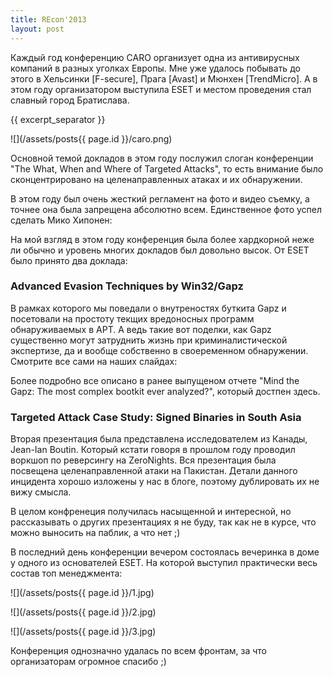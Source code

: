 ```yaml
---
title: REcon'2013
layout: post
---
```


Каждый год конференцию CARO организует одна из антивирусных компаний в разных уголках Европы. Мне уже удалось побывать до этого в Хельсинки [F-secure], Прага [Avast] и Мюнхен [TrendMicro]. А в этом году организатором выступила ESET и местом проведения стал славный город Братислава.

{{ excerpt_separator }}

![](/assets/posts{{ page.id }}/caro.png)

Основной темой докладов в этом году послужил слоган конференции "The What, When and Where of Targeted Attacks", то есть внимание было сконцентрировано на целенаправленных атаках и их обнаружении.

В этом году был очень жесткий регламент на фото и видео съемку, а точнее она была запрещена абсолютно всем. Единственное фото успел сделать Мико Хипонен:

На мой взгляд в этом году конференция была более хардкорной неже ли обычно и уровень многих докладов был довольно высок. От ESET было принято два доклада:

### Advanced Evasion Techniques by Win32/Gapz

В рамках которого мы поведали о внутреностях буткита Gapz и посетовали на простоту текщих вредоносных программ обнаруживаемых в APT. А ведь такие вот поделки, как Gapz существенно могут затруднить жизнь при криминалистической экспертизе, да и вообще собственно в своеременном обнаружении. Смотрите все сами на наших слайдах:

Более подробно все описано в ранее выпущеном отчете "Mind the Gapz: The most complex bootkit ever analyzed?", который достпен здесь.

### Targeted Attack Case Study: Signed Binaries in South Asia

Вторая презентация была представлена исследователем из Канады, Jean-Ian Boutin. Который кстати говоря в прошлом году проводил воркшоп по реверсингу на ZeroNights. Вся презентация была посвещена целенаправленной атаки на Пакистан. Детали данного инцидента хорошо изложены у нас в блоге, поэтому дублировать их не вижу смысла.

В целом конфренеция получилась насыщенной и интересной, но рассказывать о других презентациях я не буду, так как не в курсе, что можно выносить на паблик, а что нет ;)

В последний день конференции вечером состоялась вечеринка в доме у одного из основателей ESET. На которой выступил практически весь состав топ менеджмента:

![](/assets/posts{{ page.id }}/1.jpg)

![](/assets/posts{{ page.id }}/2.jpg)

![](/assets/posts{{ page.id }}/3.jpg)

Конференция однозначно удалась по всем фронтам, за что организаторам огромное спасибо ;)
